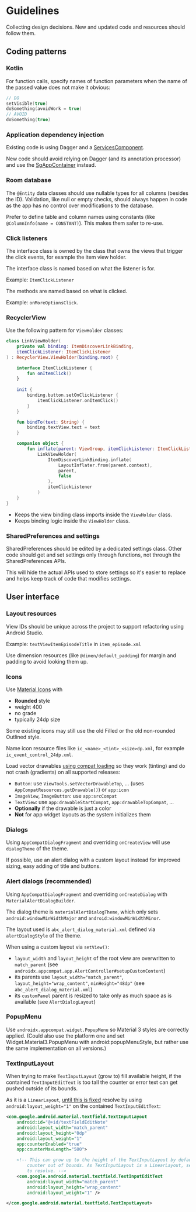 # Guidelines

Collecting design decisions. New and updated code and resources should follow them.

## Coding patterns

### Kotlin

For function calls, specify names of function parameters when the name of the passed value does not
make it obvious:

```kotlin
// DO
setVisible(true)
doSomething(avoidWork = true)
// AVOID
doSomething(true)
```

### Application dependency injection

Existing code is using Dagger and a [ServicesComponent](/app/src/main/java/com/battlelancer/seriesguide/modules/ServicesComponent.kt).

New code should avoid relying on Dagger (and its annotation processor) and use the 
[SgAppContainer](/app/src/main/java/com/battlelancer/seriesguide/SgAppContainer.kt) instead.

### Room database

The `@Entity` data classes should use nullable types for all columns (besides the ID). Validation,
like null or empty checks, should always happen in code as the app has no control over modifications
to the database.

Prefer to define table and column names using constants (like `@ColumnInfo(name = CONSTANT)`). 
This makes them safer to re-use.

### Click listeners

The interface class is owned by the class that owns the views that trigger the click events, for
example the item view holder.

The interface class is named based on what the listener is for.

Example: `ItemClickListener`

The methods are named based on what is clicked.

Example: `onMoreOptionsClick`.

### RecyclerView

Use the following pattern for `ViewHolder` classes:

```kotlin
class LinkViewHolder(
    private val binding: ItemDiscoverLinkBinding,
    itemClickListener: ItemClickListener
) : RecyclerView.ViewHolder(binding.root) {

    interface ItemClickListener {
        fun onItemClick()
    }
    
    init {
        binding.button.setOnClickListener {
            itemClickListener.onItemClick()
        }
    }

    fun bindTo(text: String) {
        binding.textView.text = text
    }

    companion object {
        fun inflate(parent: ViewGroup, itemClickListener: ItemClickListener) =
            LinkViewHolder(
                ItemDiscoverLinkBinding.inflate(
                    LayoutInflater.from(parent.context),
                    parent,
                    false
                ),
                itemClickListener
            )
    }
}
```

- Keeps the view binding class imports inside the `ViewHolder` class.
- Keeps binding logic inside the `ViewHolder` class.

### SharedPreferences and settings

SharedPreferences should be edited by a dedicated settings class. Other code should get and set 
settings only through functions, not through the SharedPreferences APIs.

This will hide the actual APIs used to store settings so it's easier to replace and helps keep track
of code that modifies settings.

## User interface

### Layout resources

View IDs should be unique across the project to support refactoring using Android Studio.

Example: `textViewItemEpisodeTitle` in `item_episode.xml`

Use dimension resources (like `@dimen/default_padding`) for margin and padding to avoid looking them up.

### Icons

Use [Material Icons](https://fonts.google.com/icons) with

- **Rounded** style
- weight 400
- no grade
- typically 24dp size

Some existing icons may still use the old Filled or the old non-rounded Outlined style.

Name icon resource files like `ic_<name>_<tint>_<size>dp.xml`,
for example `ic_event_control_24dp.xml`.

Load vector drawables [using compat loading](https://medium.com/androiddevelopers/using-vector-assets-in-android-apps-4318fd662eb9)
so they work (tinting) and do not crash (gradients) on all supported releases:

- `Button`: use `ViewTools.setVectorDrawableTop`, ... (uses `AppCompatResources.getDrawable()`) or
  `app:icon`
- `ImageView`, `ImageButton`: use `app:srcCompat`
- `TextView`: use `app:drawableStartCompat`, `app:drawableTopCompat`, ...
- **Optionally** if the drawable is just a color
- **Not** for app widget layouts as the system initializes them

### Dialogs

Using `AppCompatDialogFragment` and overriding `onCreateView` will use `dialogTheme` of the theme.

If possible, use an alert dialog with a custom layout instead for improved sizing, easy adding of title and buttons.

### Alert dialogs (recommended)

Using `AppCompatDialogFragment` and overriding `onCreateDialog` with `MaterialAlertDialogBuilder`.

The dialog theme is `materialAlertDialogTheme`, which only sets `android:windowMinWidthMajor` and `android:windowMinWidthMinor`.

The layout used is `abc_alert_dialog_material.xml` defined via `alertDialogStyle` of the theme.

When using a custom layout via `setView()`:

- `layout_width` and `layout_height` of the root view are overwritten to `match_parent` (see `androidx.appcompat.app.AlertController#setupCustomContent`)
- its parents use `layout_width="match_parent"`, `layout_height="wrap_content"`, `minHeight="48dp"` (see `abc_alert_dialog_material.xml`)
- its `customPanel` parent is resized to take only as much space as is available (see `AlertDialogLayout`)

### PopupMenu

Use `androidx.appcompat.widget.PopupMenu` so Material 3 styles are correctly applied.
(Could also use the platform one and set Widget.Material3.PopupMenu with android:popupMenuStyle,
but rather use the same implementation on all versions.)

### TextInputLayout

When trying to make `TextInputLayout` (grow to) fill available height, if the contained `TextInputEditText` is too tall the counter or error text can get pushed outside of its bounds.

As it is a `LinearLayout`, [until this is fixed](https://github.com/material-components/material-components-android/issues/1435) resolve by using `android:layout_weight="1"` on the contained `TextInputEditText`:

```xml
<com.google.android.material.textfield.TextInputLayout
    android:id="@+id/textFieldEditNote"
    android:layout_width="match_parent"
    android:layout_height="0dp"
    android:layout_weight="1"
    app:counterEnabled="true"
    app:counterMaxLength="500">

    <!-- This can grow up to the height of the TextInputLayout by default and will push the
        counter out of bounds. As TextInputLayout is a LinearLayout, set layout_weight="1"
        to resolve. -->
    <com.google.android.material.textfield.TextInputEditText
        android:layout_width="match_parent"
        android:layout_height="wrap_content"
        android:layout_weight="1" />

</com.google.android.material.textfield.TextInputLayout>
```
